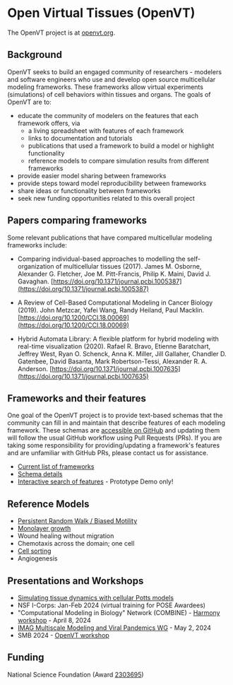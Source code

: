 # Open Virtual Tissues (OpenVT)

The OpenVT project is at [openvt.org](https://openvt.org).

## Background

OpenVT seeks to build an engaged community of researchers - modelers and software engineers who use and develop open source multicellular modeling frameworks. These frameworks allow virtual experiments (simulations) of cell behaviors within tissues and organs. The goals of OpenVT are to:

* educate the community of modelers on the features that each framework offers, via
  - a living spreadsheet with features of each framework
  - links to documentation and tutorials
  - publications that used a framework to build a model or highlight functionality
  - reference models to compare simulation results from different frameworks
* provide easier model sharing between frameworks
* provide steps toward model reproducibility between frameworks
* share ideas or functionality between frameworks
* seek new funding opportunities related to this overall project

## Papers comparing frameworks

Some relevant publications that have compared multicellular modeling frameworks include: 

* Comparing individual-based approaches to modelling the self-organization of multicellular tissues (2017).
    James M. Osborne, Alexander G. Fletcher, Joe M. Pitt-Francis, Philip K. Maini, David J. Gavaghan. [https://doi.org/10.1371/journal.pcbi.1005387](https://doi.org/10.1371/journal.pcbi.1005387)
  
* A Review of Cell-Based Computational Modeling in Cancer Biology (2019).
    John Metzcar, Yafei Wang, Randy Heiland, Paul Macklin. [https://doi.org/10.1200/CCI.18.00069](https://doi.org/10.1200/CCI.18.00069)

* Hybrid Automata Library: A flexible platform for hybrid modeling with real-time visualization (2020).
Rafael R. Bravo, Etienne Baratchart, Jeffrey West, Ryan O. Schenck, Anna K. Miller, Jill Gallaher, Chandler D. Gatenbee, David Basanta, Mark Robertson-Tessi, Alexander R. A. Anderson. [https://doi.org/10.1371/journal.pcbi.1007635](https://doi.org/10.1371/journal.pcbi.1007635)

## Frameworks and their features

One goal of the OpenVT project is to provide text-based schemas that the community can fill in
and maintain that describe features of each modeling framework. These schemas are
[accessible on GitHub](https://github.com/OpenVT/OpenVTschema/tree/main/simulator_schemas) and updating them will follow the usual GitHub workflow 
using Pull Requests (PRs). If you are taking some responsibility for providing/updating a framework's
features and are unfamiliar with GitHub PRs, please contact us for assistance. 

* [Current list of frameworks](https://openvt.github.io/OpenVTschema/instances_table.html)
* [Schema details](https://openvt.github.io/OpenVTschema/index.html)
* [Interactive search of features](https://openvt.github.io/OpenVTschema/search.html) - Prototype Demo only!

## Reference Models

* [Persistent Random Walk / Biased Motility](./ref_models/biased_motility/biased_motility.md)
* [Monolayer growth](./ref_models/monolayer/monolayer.md)
* Wound healing without migration
* Chemotaxis across the domain; one cell
* [Cell sorting](./ref_models/cellsort/cellsort.md)
* Angiogenesis

## Presentations and Workshops

* [Simulating tissue dynamics with cellular Potts models](https://www.lorentzcenter.nl/simulating-tissue-dynamics-with-cellular-potts-models.html)
* NSF I-Corps: Jan-Feb 2024 (virtual training for POSE Awardees)
* "Computational Modeling in Biology" Network (COMBINE) - [Harmony workshop](https://co.mbine.org/author/harmony-2024/) - April 8, 2024
* [IMAG Multiscale Modeling and Viral Pandemics WG](https://github.com/OpenVT/OpenVT-Edu/blob/main/slides/OpenVT-IMAG-WG-May2-2024.pdf) - May 2, 2024
* SMB 2024 - [OpenVT workshop](https://smb2024.org/workshop.asp)
  
## Funding

National Science Foundation (Award [2303695](https://www.nsf.gov/awardsearch/showAward?AWD_ID=2303695))
